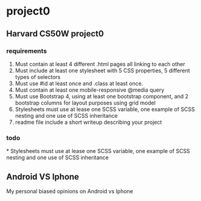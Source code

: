 # project0
<h2>Harvard CS50W project0</h2>
<h3>requirements</h3>
<ol>
<li> Must contain at least 4 different .html pages all linking to each other</li>
<li> Must include at least one stylesheet with 5 CSS properties, 5 different types of selectors</li>
<li> Must use #id at least once and .class at least once.</li>
<li> Must contain at least one mobile-responsive @media query</li>
<li> Must use Bootstrap 4, using at least one bootstrap component, and 2 bootstrap columns for layout purposes using grid model</li>
<li> Stylesheets must use at lease one SCSS variable, one example of SCSS nesting and one use of SCSS inheritance</li>
<li> readme file include a short writeup describing your project</li>
</ol>
<h3>todo</h3>
* Stylesheets must use at lease one SCSS variable, one example of SCSS nesting and one use of SCSS inheritance

<h2>Android VS Iphone</h2>
<p>My personal biased opinions on Android vs Iphone</p>
